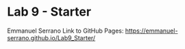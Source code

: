 # Lab 9 - Starter
 Emmanuel Serrano 
Link to GitHub Pages: https://emmanuel-serrano.github.io/Lab9_Starter/

